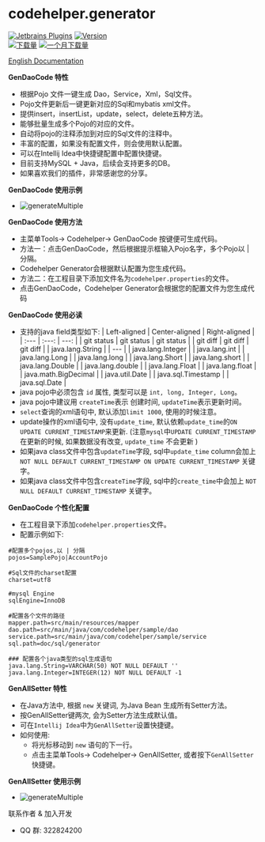codehelper.generator
=================
[![Jetbrains Plugins][plugin-img]][plugin] [![Version](http://phpstorm.espend.de/badge/8640/version)][plugin]		
[![下载量](http://phpstorm.espend.de/badge/8640/downloads)][plugin]
[![一个月下载量](http://phpstorm.espend.de/badge/8640/last-month)][plugin]

<a href="README-EN.md">English Documentation</a>

**GenDaoCode 特性**

- 根据Pojo 文件一键生成 Dao，Service，Xml，Sql文件。
- Pojo文件更新后一键更新对应的Sql和mybatis xml文件。
- 提供insert，insertList，update，select，delete五种方法。
- 能够批量生成多个Pojo的对应的文件。
- 自动将pojo的注释添加到对应的Sql文件的注释中。 
- 丰富的配置，如果没有配置文件，则会使用默认配置。
- 可以在Intellij Idea中快捷键配置中配置快捷键。
- 目前支持MySQL + Java，后续会支持更多的DB。
- 如果喜欢我们的插件，非常感谢您的分享。

**GenDaoCode 使用示例**

- ![generateMultiple](https://github.com/zhengjunbase/codehelper.generator/blob/master/genCodeDao.gif)

**GenDaoCode 使用方法**

- 主菜单Tools-> Codehelper-> GenDaoCode 按键便可生成代码。
- 方法一：点击GenDaoCode，然后根据提示框输入Pojo名字，多个Pojo以 | 分隔。
- Codehelper Generator会根据默认配置为您生成代码。
- 方法二：在工程目录下添加文件名为`codehelper.properties`的文件。
- 点击GenDaoCode，Codehelper Generator会根据您的配置文件为您生成代码


**GenDaoCode 使用必读**

- 支持的java field类型如下:
| Left-aligned | Center-aligned | Right-aligned |
| :---         |     :---:      |          ---: |
| git status   | git status     | git status    |
| git diff     | git diff       | git diff      |
| java.lang.String |
| --- |
| java.lang.Integer |
| java.lang.int |
| java.lang.Long |
| java.lang.long |
| java.lang.Short |
| java.lang.short |
| java.lang.Double |
| java.lang.double |
| java.lang.Float |
| java.lang.float |
| java.math.BigDecimal |
| java.util.Date |
| java.sql.Timestamp |
| java.sql.Date |
- java pojo中必须包含 `id` 属性, 类型可以是 `int, long, Integer, Long`。
- java pojo中建议用 `createTime`表示 创建时间, `updateTime`表示更新时间。
- `select`查询的xml语句中, 默认添加`limit 1000`, 使用的时候注意。
- update操作的xml语句中, 没有`update_time`, 默认依赖`update_time`的`ON UPDATE CURRENT_TIMESTAMP`来更新.
(注意`mysql`中`UPDATE CURRENT_TIMESTAMP` 在更新的时候, 如果数据没有改变, `update_time` 不会更新 )
- 如果java class文件中包含`updateTime`字段, sql中`update_time` column会加上
`NOT NULL DEFAULT CURRENT_TIMESTAMP ON UPDATE CURRENT_TIMESTAMP` 关键字。
- 如果java class文件中包含`createTime`字段, sql中的`create_time`中会加上 `NOT NULL DEFAULT CURRENT_TIMESTAMP` 关键字。

**GenDaoCode 个性化配置**
- 在工程目录下添加`codehelper.properties`文件。
- 配置示例如下:
```
#配置多个pojos,以 | 分隔
pojos=SamplePojo|AccountPojo

#Sql文件的charset配置
charset=utf8

#mysql Engine
sqlEngine=InnoDB

#配置各个文件的路径
mapper.path=src/main/resources/mapper
dao.path=src/main/java/com/codehelper/sample/dao
service.path=src/main/java/com/codehelper/sample/service
sql.path=doc/sql/generator

### 配置各个java类型的sql生成语句
java.lang.String=VARCHAR(50) NOT NULL DEFAULT ''
java.lang.Integer=INTEGER(12) NOT NULL DEFAULT -1
```

**GenAllSetter 特性**

- 在Java方法中, 根据 `new` 关键词, 为Java Bean 生成所有Setter方法。
- 按GenAllSetter键两次, 会为Setter方法生成默认值。
- 可在`Intellij Idea`中为`GenAllSetter`设置快捷键。
- 如何使用:
  * 将光标移动到 `new` 语句的下一行。
  * 点击主菜单Tools-> Codehelper-> GenAllSetter, 或者按下`GenAllSetter`快捷键。

**GenAllSetter 使用示例**
- ![generateMultiple](https://github.com/zhengjunbase/codehelper.generator/blob/master/setter.gif)

联系作者 & 加入开发
- QQ 群: 322824200

[badge-gitter-img]: https://img.shields.io/gitter/room/gejun123456/MyBatisCodeHelper.svg
[badge-gitter]: https://gitter.im/codehelper-generator/Lobby
[plugin-img]: https://img.shields.io/badge/plugin-8640-orange.svg
[plugin]: https://plugins.jetbrains.com/plugin/8640
[badge-paypal-img]: https://img.shields.io/badge/donate-paypal-yellow.svg
[badge-paypal]:https://www.paypal.me/hsz

